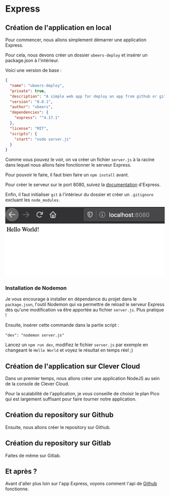 # Express

## Création de l'application en local

Pour commencer, nous allons simplement démarrer une application Express.

Pour cela, nous devons créer un dossier `ubeers-deploy` et insérer un package.json à l'intérieur.

Voici une version de base :

```json
{
  "name": "ubeers-deploy",
  "private": true,
  "description": "A simple web app for deploy an app from github or gitlab repository",
  "version": "0.0.1",
  "author": "ubeers",
  "dependencies": {
    "express": "^4.17.1"
  },
  "license": "MIT",
  "scripts": {
    "start": "node server.js"
  }
}
```

Comme vous pouvez le voir, on va créer un fichier `server.js` à la racine dans lequel nous allons faire fonctionner le serveur Express.

Pour pouvoir le faire, il faut bien faire un `npm install` avant.

Pour créer le serveur sur le port 8080, suivez la [documentation](https://expressjs.com/en/starter/hello-world.html) d'Express.

Enfin, il faut initialiser `git` à l'intérieur du dossier et créer un `.gitignore` excluant les `node_modules`.

![Image](/images/express-hello.png)

### Installation de Nodemon

Je vous encourage à installer en dépendance du projet dans le `package.json`, l'outil Nodemon qui va permettre de reload le serveur Express dès qu'une modification va être apportée au fichier `server.js`. Plus pratique !

Ensuite, insérer cette commande dans la partie script :

`"dev": "nodemon server.js"`

Lancez un `npm run dev`, modifiez le fichier `server.js` par exemple en changeant le `Hello World` et voyez le résultat en temps réel ;)

## Création de l'application sur Clever Cloud

Dans un premier temps, nous allons créer une application NodeJS au sein de la console de Clever Cloud.

Pour la scalabilité de l'application, je vous conseille de choisir le plan Pico qui est largement suffisant pour faire tourner notre application.

## Création du repository sur Github

Ensuite, nous allons créer le repository sur Github.

## Création du repository sur Gitlab

Faites de même sur Gitlab.

## Et après ?

Avant d'aller plus loin sur l'app Express, voyons comment l'api de [Github](github.md) fonctionne.
